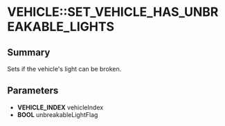 # VEHICLE::SET_VEHICLE_HAS_UNBREAKABLE_LIGHTS

## Summary
Sets if the vehicle's light can be broken.

## Parameters
* **VEHICLE_INDEX** vehicleIndex
* **BOOL** unbreakableLightFlag